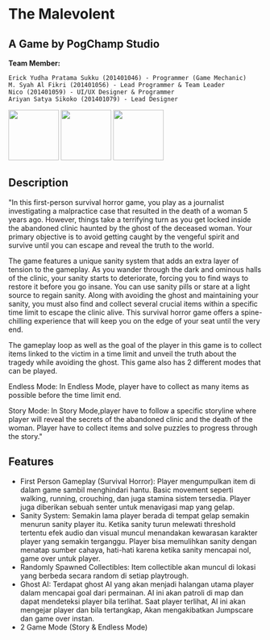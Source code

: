 # The Malevolent
## A Game by **PogChamp Studio**

**Team Member:**
    
    Erick Yudha Pratama Sukku (201401046) - Programmer (Game Mechanic)
    M. Syah Al Fikri (201401056) - Lead Programmer & Team Leader
    Nico (201401059) - UI/UX Designer & Programmer
    Ariyan Satya Sikoko (201401079) - Lead Designer

<div>
    <img src="https://blog.cdn.own3d.tv/resize=fit:crop,height:400,width:600/pKwIyI8RyGtPW35ZFg2m" height="100px">
    <img src="https://i.kym-cdn.com/entries/icons/original/000/014/313/uwu.jpg" height="100px">
    <img src="https://blog.cdn.own3d.tv/resize=fit:crop,height:400,width:600/pKwIyI8RyGtPW35ZFg2m" height="100px">
</div>

## Description

"In this first-person survival horror game, you play as a journalist investigating a malpractice case that resulted in the death of a woman 5 years ago. However, things take a terrifying turn as you get locked inside the abandoned clinic haunted by the ghost of the deceased woman. Your primary objective is to avoid getting caught by the vengeful spirit and survive until you can escape and reveal the truth to the world.

The game features a unique sanity system that adds an extra layer of tension to the gameplay. As you wander through the dark and ominous halls of the clinic, your sanity starts to deteriorate, forcing you to find ways to restore it before you go insane. You can use sanity pills or stare at a light source to regain sanity. Along with avoiding the ghost and maintaining your sanity, you must also find and collect several crucial items within a specific time limit to escape the clinic alive. This survival horror game offers a spine-chilling experience that will keep you on the edge of your seat until the very end. 

The gameplay loop as well as the goal of the player in this game is to collect  items linked to the victim  in a time limit and unveil the truth about the tragedy while avoiding the ghost. This game also has 2 different modes that can be played.

Endless Mode: In Endless Mode, player have to collect as many items as possible before the time limit end.

Story Mode: In Story Mode,player have to follow a specific storyline where player will reveal the secrets of the abandoned clinic and the death of the woman. Player have to collect items and solve puzzles to progress through the story."

## Features

- First Person Gameplay (Survival Horror): Player mengumpulkan item di dalam game sambil menghindari hantu. Basic movement seperti walking, running, crouching, dan juga stamina sistem tersedia. Player juga diberikan sebuah senter untuk menavigasi map yang gelap.
- Sanity System: Semakin lama player berada di tempat gelap semakin menurun sanity player itu. Ketika sanity turun melewati threshold tertentu efek audio dan visual muncul menandakan kewarasan karakter player yang semakin terganggu. Player bisa memulihkan sanity dengan menatap sumber cahaya, hati-hati karena ketika sanity mencapai nol, game over untuk player.
- Randomly Spawned Collectibles: Item collectible akan muncul di lokasi yang berbeda secara random di setiap playtrough.
- Ghost AI: Terdapat ghost AI yang akan menjadi halangan utama player dalam mencapai goal dari permainan. AI ini akan patroli di map dan dapat mendeteksi player bila terlihat. Saat player terlihat, AI ini akan mengejar player dan bila tertangkap, Akan mengakibatkan Jumpscare dan game over instan.
- 2 Game Mode (Story & Endless Mode)
